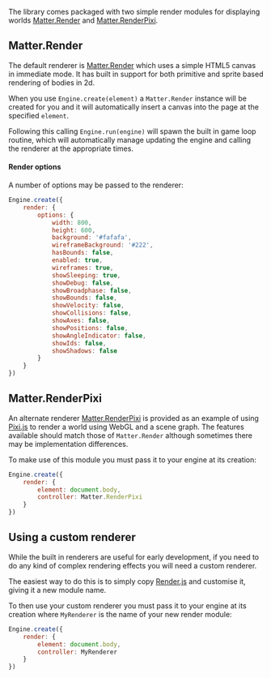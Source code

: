 The library comes packaged with two simple render modules for displaying worlds [Matter.Render](http://brm.io/matter-js-docs/classes/Render.html) and [Matter.RenderPixi](http://brm.io/matter-js-docs/classes/RenderPixi.html).

## Matter.Render

The default renderer is [Matter.Render](http://brm.io/matter-js-docs/classes/Render.html) which uses a simple HTML5 canvas in immediate mode. It has built in support for both primitive and sprite based rendering of bodies in 2d.

When you use `Engine.create(element)` a `Matter.Render` instance will be created for you and it will automatically insert a canvas into the page at the specified `element`.

Following this calling `Engine.run(engine)` will spawn the built in game loop routine, which will automatically manage updating the engine and calling the renderer at the appropriate times.

#### Render options

A number of options may be passed to the renderer:

```js
Engine.create({
    render: {
        options: {
            width: 800,
            height: 600,
            background: '#fafafa',
            wireframeBackground: '#222',
            hasBounds: false,
            enabled: true,
            wireframes: true,
            showSleeping: true,
            showDebug: false,
            showBroadphase: false,
            showBounds: false,
            showVelocity: false,
            showCollisions: false,
            showAxes: false,
            showPositions: false,
            showAngleIndicator: false,
            showIds: false,
            showShadows: false
        }
    }
})
```

## Matter.RenderPixi

An alternate renderer [Matter.RenderPixi](http://brm.io/matter-js-docs/classes/RenderPixi.html) is provided as an example of using [Pixi.js](http://www.pixijs.com/) to render a world using WebGL and a scene graph. The features available should match those of `Matter.Render` although sometimes there may be implementation differences.

To make use of this module you must pass it to your engine at its creation:

```js
Engine.create({
    render: {
        element: document.body,
        controller: Matter.RenderPixi
    }
})
```

## Using a custom renderer

While the built in renderers are useful for early development, if you need to do any kind of complex rendering effects you will need a custom renderer.

The easiest way to do this is to simply copy [Render.js](https://github.com/liabru/matter-js/blob/master/src/render/Render.js) and customise it, giving it a new module name.

To then use your custom renderer you must pass it to your engine at its creation where `MyRenderer` is the name of your new render module:

```js
Engine.create({
    render: {
        element: document.body,
        controller: MyRenderer
    }
})
```